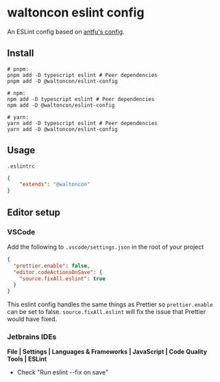 # waltoncon eslint config

An ESLint config based on [antfu's config](https://github.com/antfu/eslint-config).

## Install

```shell
# pnpm:
pnpm add -D typescript eslint # Peer dependencies
pnpm add -D @waltoncon/eslint-config

# npm:
npm add -D typescript eslint # Peer dependencies
npm add -D @waltoncon/eslint-config

# yarn:
yarn add -D typescript eslint # Peer dependencies
yarn add -D @waltoncon/eslint-config
```

## Usage

`.eslintrc`

```json
{
    "extends": "@waltoncon"
}
```

## Editor setup

### VSCode

Add the following to `.vscode/settings.json` in the root of your project

```json
{
  "prettier.enable": false,
  "editor.codeActionsOnSave": {
    "source.fixAll.eslint": true
  }
}
```

This eslint config handles the same things as Prettier so `prettier.enable` can be set to false. `source.fixAll.eslint` will fix the issue that Prettier would have fixed.

### Jetbrains IDEs

**File | Settings | Languages & Frameworks | JavaScript | Code Quality Tools | ESLint**

- Check "Run eslint --fix on save"
